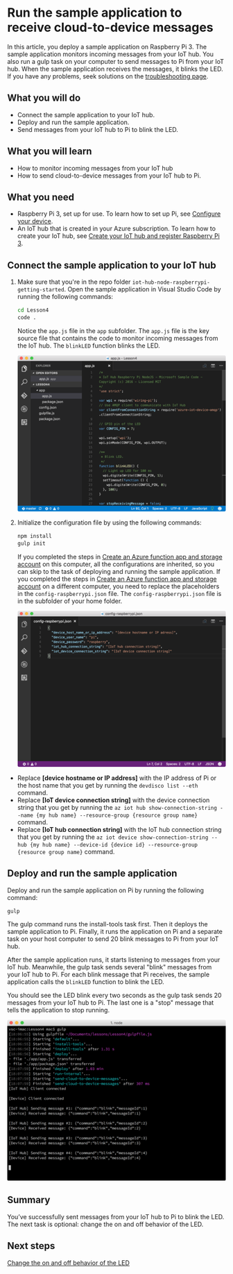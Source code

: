 <properties
 pageTitle="Run the sample application to receive cloud-to-device messages | Microsoft Azure"
 description="The sample application runs on Pi and monitors incoming messages from your IoT hub. A new gulp task sends messages to Pi from your IoT hub to blink the LED."
 services="iot-hub"
 documentationCenter=""
 authors="shizn"
 manager="timlt"
 tags=""
 keywords=""/>

<tags
 ms.service="iot-hub"
 ms.devlang="multiple"
 ms.topic="article"
 ms.tgt_pltfrm="na"
 ms.workload="na"
 ms.date="10/21/2016"
 ms.author="xshi"/>

# Run the sample application to receive cloud-to-device messages

In this article, you deploy a sample application on Raspberry Pi 3. The sample application monitors incoming messages from your IoT hub. You also run a gulp task on your computer to send messages to Pi from your IoT hub. When the sample application receives the messages, it blinks the LED. If you have any problems, seek solutions on the [troubleshooting page](iot-hub-raspberry-pi-kit-node-troubleshooting.md).

## What you will do

- Connect the sample application to your IoT hub.
- Deploy and run the sample application.
- Send messages from your IoT hub to Pi to blink the LED.

## What you will learn

- How to monitor incoming messages from your IoT hub
- How to send cloud-to-device messages from your IoT hub to Pi.

## What you need

- Raspberry Pi 3, set up for use. To learn how to set up Pi, see [Configure your device](iot-hub-raspberry-pi-kit-node-lesson1-configure-your-device.md).
- An IoT hub that is created in your Azure subscription. To learn how to create your IoT hub, see [Create your IoT hub and register Raspberry Pi 3](iot-hub-raspberry-pi-kit-node-lesson2-prepare-azure-iot-hub.md).

## Connect the sample application to your IoT hub

1. Make sure that you're in the repo folder `iot-hub-node-raspberrypi-getting-started`. Open the sample application in Visual Studio Code by running the following commands:

    ```bash
    cd Lesson4
    code .
    ```

    Notice the `app.js` file in the `app` subfolder. The `app.js` file is the key source file that contains the code to monitor incoming messages from the IoT hub. The `blinkLED` function blinks the LED.

    ![Repo structure in the sample application](media/iot-hub-raspberry-pi-lessons/lesson4/repo_structure.png)

2. Initialize the configuration file by using the following commands:

    ```bash
    npm install
    gulp init
    ```

    If you completed the steps in [Create an Azure function app and storage account](iot-hub-raspberry-pi-kit-node-lesson3-deploy-resource-manager-template.md) on this computer, all the configurations are inherited, so you can skip to the task of deploying and running the sample application. If you completed the steps in [Create an Azure function app and storage account](iot-hub-raspberry-pi-kit-node-lesson3-deploy-resource-manager-template.md) on a different computer, you need to replace the placeholders in the `config-raspberrypi.json` file. The `config-raspberrypi.json` file is in the subfolder of your home folder.

    ![Contents of the config-raspberrypi.json file](media/iot-hub-raspberry-pi-lessons/lesson4/config_raspberrypi.png)

- Replace **[device hostname or IP address]** with the IP address of Pi or the host name that you get by running the `devdisco list --eth` command.
- Replace **[IoT device connection string]** with the device connection string that you get by running the `az iot hub show-connection-string --name {my hub name} --resource-group {resource group name}` command.
- Replace **[IoT hub connection string]** with the IoT hub connection string that you get by running the `az iot device show-connection-string --hub {my hub name} --device-id {device id} --resource-group {resource group name}` command.

## Deploy and run the sample application

Deploy and run the sample application on Pi by running the following command:

```
gulp
```

The gulp command runs the install-tools task first. Then it deploys the sample application to Pi. Finally, it runs the application on Pi and a separate task on your host computer to send 20 blink messages to Pi from your IoT hub.

After the sample application runs, it starts listening to messages from your IoT hub. Meanwhile, the gulp task sends several "blink" messages from your IoT hub to Pi. For each blink message that Pi receives, the sample application calls the `blinkLED` function to blink the LED.

You should see the LED blink every two seconds as the gulp task sends 20 messages from your IoT hub to Pi. The last one is a "stop" message that tells the application to stop running.

![Sample application with gulp command and blink messages](media/iot-hub-raspberry-pi-lessons/lesson4/gulp_blink.png)

## Summary

You’ve successfully sent messages from your IoT hub to Pi to blink the LED. The next task is optional: change the on and off behavior of the LED.

## Next steps

[Change the on and off behavior of the LED](iot-hub-raspberry-pi-kit-node-lesson4-change-led-behavior.md)
